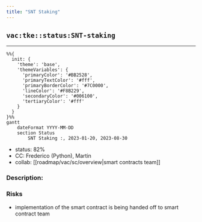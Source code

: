 ```yaml
---
title: "SNT Staking"
---
```

## `vac:tke::status:SNT-staking`
---

```mermaid
%%{ 
  init: { 
    'theme': 'base', 
    'themeVariables': { 
      'primaryColor': '#BB2528', 
      'primaryTextColor': '#fff', 
      'primaryBorderColor': '#7C0000', 
      'lineColor': '#F8B229', 
      'secondaryColor': '#006100', 
      'tertiaryColor': '#fff' 
    } 
  } 
}%%
gantt
	dateFormat YYYY-MM-DD 
	section Status
		SNT Staking :, 2023-01-20, 2023-08-30
```

- status: 82%
- CC: Frederico (Python), Martin
- collab: [[roadmap/vac/sc/overview|smart contracts team]]

### Description:


### Risks

* implementation of the smart contract is being handed off to smart contract team

